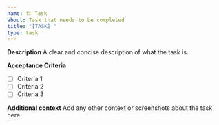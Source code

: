 ```yaml
---
name: 🏗️ Task
about: Task that needs to be completed
title: "[TASK] "
type: task
---
```


**Description**
A clear and concise description of what the task is.

**Acceptance Criteria**
- [ ] Criteria 1
- [ ] Criteria 2
- [ ] Criteria 3

**Additional context**
Add any other context or screenshots about the task here.
